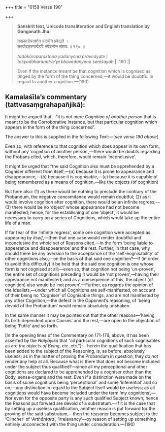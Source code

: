 +++
title = "0159 Verse 190"

+++
> **Sanskrit text, Unicode transliteration and English translation by Ganganath Jha:** 
>
> तदाकारोपरक्तेन यदन्येन प्रवेद्यते ।  
> तस्योदाहरणत्वेऽपि भवेदन्येन संशयः ॥ १९० ॥ 
>
> *tadākāroparaktena yadanyena pravedyate* \|  
> *tasyodāharaṇatve'pi bhavedanyena saṃśayaḥ* \|\| 190 \|\| 
>
> Even if the instance meant be that cognition which is cognised as tinged by the form of the thing concerned,—it would be doubtful in regard to another cognition.—(190)



## Kamalaśīla’s commentary (tattvasaṃgrahapañjikā):

It might be argued that—“it is not mere *Cognition of another person* that is meant to be the Corroborative Instance, but that particular cognition which appears in the form of the thing concerned”.

The answer to this is supplied in the following Text:—[*see verse 190 above*]

Even so, with reference to that cognition which does appear in its own form, without any ‘cognition of another person’,—there would be doubts regarding the Probans cited, which, therefore, would remain ‘inconclusive’.

It might be urged that “the said Cognition also must be apprehended by a Cogniser different from itself,—(*a*) because it is prone to appearance and disappearance,—(*b*) because it is cognisable,—(*c*) because it is capable of being remembered as a means of cognition,—like the objects (of cognition)

But here also: (1) as there would be nothing to preclude the contrary of the Probandum, the negative concomitance would remain doubtful; (2) as it would involve cognition after cognition, there would be an infinite regress;—(3) there would be no ‘object’ whose appearance had not become manifested; hence, for the establishing of one ‘object’, it would be necessary to carry on a series of Cognitions, which would take up the entire life of a man.

If for fear of the ‘infinite regress’, some one cognition were accepted as appearing *by itself*,—then that one case would render doubtful and inconclusive the whole set of Reasons cited,—in the form ‘being liable to appearance and disappearance’ and the rest. Further, in that case, why should there be any aversion to the acceptance of the ‘self-eognisability’ of other cognitions also,—on the basis of that said one cognition?—If (in order to avoid this difficulty) it be held that the said one cognition is one whose form is not cognised at all;—even so, that cognition not being ‘un-proven’, the entire set of cognitions preceding it would be ‘not proven’,—having their appearance not manifested; and as a consequence of this, the object (of cognition) also would be ‘not proven’.—Further, as regards the opinion of the Idealists,—under which all Cognitions are self-manifested, on account of their being no ‘Cogniser’ of Cognisable things, and are not manifested by any other Cognition,—the defect in the Opponent’s reasoning, of ‘being devoid of the Probandum’ would remain absolutely unshaken.

In the same manner it may be pointed out that the other reasons—‘having its birth dependent upon Causes’ and the rest,—are open to the objection of being ‘Futile’ and so forth.

[In the opening lines of the Commentary on 171-176, above, it has been asserted by the *Naiyāyika* that “all particular cognitions of such cognisables as are *the objects of Being*, etc. etc.”];—herein the qualification that has been added to the subject of the Reasoning, is, as before, absolutely useless; as in the matter of proving the Probandum in question, they do not render any help at all. Because what is there that does not become included under the subject thus qualified?—since all my perceptional and other cognitions are declared to be apprehended by a cogniser other than the Body, sense-organs and the rest. Even if a distinction were made on the basis of some cognitions being ‘perceptional’ and some ‘inferential’ and so on,—any distinction in regard to the Subject itself would be useless; as all cognitions would have become included under the term ‘my cognitions’,—Nor even for the opposite party is any such qualified Subject known; hence the Reasons put forward are devoid of a substratum.—If it is the case that by setting up a useless qualification, another reason is put forward for the proving of the said substratum,—then the reasoner becomes subject to the ‘Clincher’ of ‘*Arthāntara*’, ‘Irrelevancy’—by reason of setting up something entirely unconnected with the thing under consideration.—(190)


